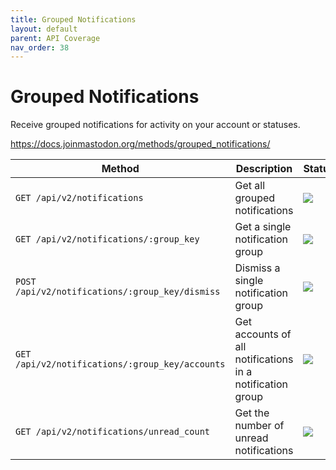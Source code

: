 ```yaml
---
title: Grouped Notifications
layout: default
parent: API Coverage
nav_order: 38
---
```


# Grouped Notifications

Receive grouped notifications for activity on your account or statuses.

<a href="https://docs.joinmastodon.org/methods/grouped_notifications/" target="_blank">https://docs.joinmastodon.org/methods/grouped_notifications/</a>

| Method                                          | Description                                               | Status                          | Comments          | 
|-------------------------------------------------|-----------------------------------------------------------|---------------------------------|-------------------|
| `GET /api/v2/notifications`                     | Get all grouped notifications                             | <img src="/assets/green16.png"> | Fully supported   |
| `GET /api/v2/notifications/:group_key`          | Get a single notification group                           | <img src="/assets/green16.png"> | Fully supported   |
| `POST /api/v2/notifications/:group_key/dismiss` | Dismiss a single notification group                       | <img src="/assets/green16.png"> | Fully supported   |
| `GET /api/v2/notifications/:group_key/accounts` | Get accounts of all notifications in a notification group | <img src="/assets/green16.png"> | Fully supported   |
| `GET /api/v2/notifications/unread_count`        | Get the number of unread notifications                    | <img src="/assets/red16.png">   | Not yet supported |
